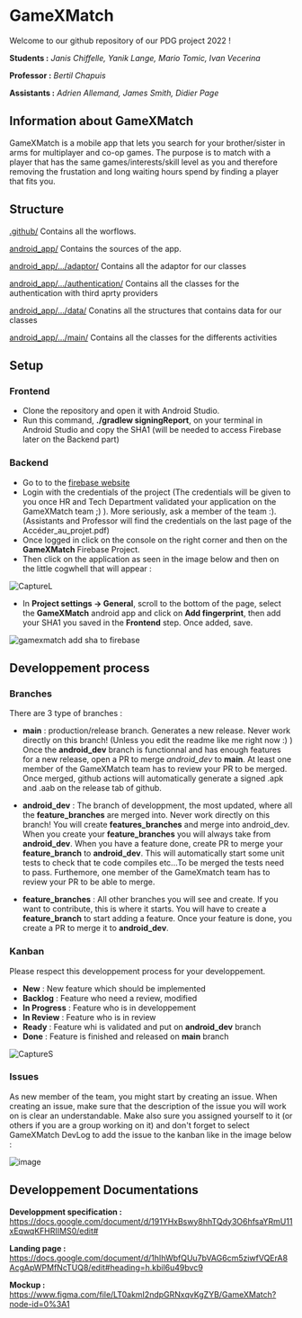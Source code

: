 # GameXMatch

Welcome to our github repository of our PDG project 2022 !

**Students :** *Janis Chiffelle, Yanik Lange, Mario Tomic, Ivan Vecerina*

**Professor :** *Bertil Chapuis*

**Assistants :** *Adrien Allemand, James Smith, Didier Page*


## Information about GameXMatch

GameXMatch is a mobile app that lets you search for your brother/sister in arms for multiplayer and co-op games.
The purpose is to match with a player that has the same games/interests/skill level as you and therefore removing the frustation and long waiting hours spend by finding a player that fits you.

## Structure

[.github/](.github) Contains all the worflows.

[android_app/](android_app) Contains the sources of the app.

[android_app/.../adaptor/](android_app/app/src/main/java/ch/gamesxmatch/adaptor) Contains all the adaptor for our classes

[android_app/.../authentication/](android_app/app/src/main/java/ch/gamesxmatch/authentication) Contains all the classes for the authentication with third aprty providers

[android_app/.../data/](android_app/app/src/main/java/ch/gamesxmatch/data) Conatins all the structures that contains data for our classes

[android_app/.../main/](android_app/app/src/main/java/ch/gamesxmatch/main) Contains all the classes for the differents activities

## Setup

### Frontend
- Clone the repository and open it with Android Studio.
- Run this command, **./gradlew signingReport**, on your terminal in Android Studio and copy the SHA1 (will be needed to access Firebase later on the Backend part)

### Backend
- Go to to the [firebase website](https://firebase.google.com)
- Login with the credentials of the project (The credentials will be given to you once HR and Tech Department validated your application on the GameXMatch team ;) ). More seriously, ask a member of the team :).(Assistants and Professor will find the credentials on the last page of the Accéder_au_projet.pdf)
- Once logged in click on the console on the right corner and then on the **GameXMatch** Firebase Project.
- Then click on the application as seen in the image below and then on the little cogwhell that will appear : 

![CaptureL](https://user-images.githubusercontent.com/48253621/189080851-306d5c7d-acb6-47f6-b241-2e884b948ef1.PNG)

- In **Project settings -> General**, scroll to the bottom of the page, select the **GameXMatch** android app and click on **Add fingerprint**, then add your SHA1 you saved in the **Frontend** step. Once added, save.

![gamexmatch add sha to firebase](https://user-images.githubusercontent.com/45587342/189119461-6e6215ee-6a72-4c19-833a-ecbcd4853573.png)

## Developpement process

### Branches
There are 3 type of branches :


- **main** : production/release branch. Generates a new release. Never work directly on this branch! (Unless you edit the readme like me right now :) )
Once the **android_dev** branch is functionnal and has enough features for a new release, open a PR to merge *android_dev* to **main**. At least one member of the GameXMatch team has to review your PR to be merged. Once merged, github actions will automatically generate a signed .apk and .aab on the release tab of github.

- **android_dev** : The branch of developpment, the most updated, where all the **feature_branches** are merged into. Never work directly on this branch! You will create **features_branches** and merge into android_dev. When you create your **feature_branches** you will always take from **android_dev**. When you have a feature done, create PR to merge your **feature_branch** to **android_dev**. This will automatically start some unit tests to check that te code compiles etc...To be merged the tests need to pass. Furthemore, one member of the GameXmatch team has to review your PR to be able to merge.

- **feature_branches** : All other branches you will see and create. If you want to contribute, this is where it starts. You will have to create a **feature_branch** to start adding a feature. Once your feature is done, you create a PR to merge it to **android_dev**.

### Kanban
Please respect this developpement process for your developpement.

- **New** : New feature which should be implemented
- **Backlog** : Feature who need a review, modified
- **In Progress** : Feature who is in developpement
- **In Review** : Feature who is in review
- **Ready** : Feature whi is validated and put on **android_dev** branch
- **Done** : Feature is finished and released on **main** branch

![CaptureS](https://user-images.githubusercontent.com/48253621/189082332-081948ae-4e89-43be-9e77-6778cf90937f.PNG)

### Issues
As new member of the team, you might start by creating an issue. When creating an issue, make sure that the description of the issue you will work on is clear an understandable. Make also sure you assigned yourself to it (or others if you are a group working on it) and don't forget to select GameXMatch DevLog to add the issue to the kanban like in the image below :

![image](https://user-images.githubusercontent.com/45587342/189128245-a4d069d3-8cea-447e-8885-e2e2072bafdb.png)

## Developpement Documentations

**Developpment specification :** https://docs.google.com/document/d/191YHxBswy8hhTQdy3O6hfsaYRmU11xEqwqKFHRIIMS0/edit#

**Landing page :** https://docs.google.com/document/d/1hIhWbfQUu7bVAG6cm5ziwfVQErA8AcgApWPMfNcTUQ8/edit#heading=h.kbil6u49bvc9

**Mockup :** https://www.figma.com/file/LT0akmI2ndpGRNxqvKgZYB/GameXMatch?node-id=0%3A1

